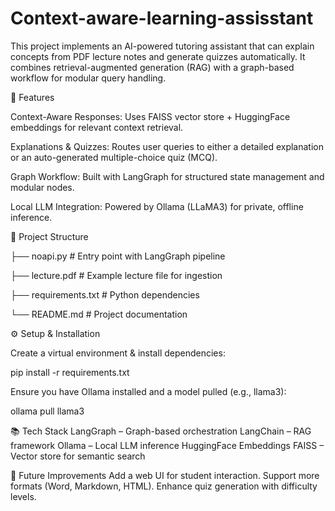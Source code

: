# Context-aware-learning-assisstant

This project implements an AI-powered tutoring assistant that can explain concepts from PDF lecture notes and generate quizzes automatically. It combines retrieval-augmented generation (RAG) with a graph-based workflow for modular query handling.

🚀 Features

Context-Aware Responses: Uses FAISS vector store + HuggingFace embeddings for relevant context retrieval.

Explanations & Quizzes: Routes user queries to either a detailed explanation or an auto-generated multiple-choice quiz (MCQ).

Graph Workflow: Built with LangGraph for structured state management and modular nodes.

Local LLM Integration: Powered by Ollama (LLaMA3) for private, offline inference.

📂 Project Structure

├── noapi.py              # Entry point with LangGraph pipeline

├── lecture.pdf          # Example lecture file for ingestion

├── requirements.txt     # Python dependencies

└── README.md            # Project documentation

⚙️ Setup & Installation

Create a virtual environment & install dependencies:

pip install -r requirements.txt


Ensure you have Ollama installed and a model pulled (e.g., llama3):

ollama pull llama3

📚 Tech Stack
LangGraph – Graph-based orchestration
LangChain – RAG framework
Ollama – Local LLM inference
HuggingFace Embeddings
FAISS – Vector store for semantic search


🔮 Future Improvements
Add a web UI for student interaction.
Support more formats (Word, Markdown, HTML).
Enhance quiz generation with difficulty levels.
